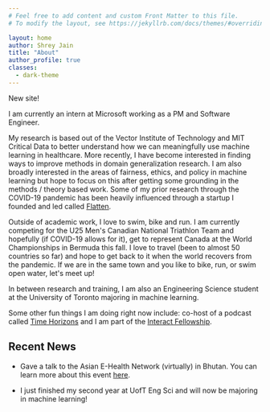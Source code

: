 ```yaml
---
# Feel free to add content and custom Front Matter to this file.
# To modify the layout, see https://jekyllrb.com/docs/themes/#overriding-theme-defaults

layout: home
author: Shrey Jain
title: "About"
author_profile: true
classes:
  - dark-theme
---
```

New site!

I am currently an intern at Microsoft working as a PM and Software Engineer.

My research is based out of the Vector Institute of Technology and MIT Critical Data to better understand how we can meaningfully use machine learning in healthcare. More recently, I have become interested in finding ways to improve methods in domain generalization research. I am also broadly interested in the areas of fairness, ethics, and policy in machine learning but hope to focus on this after getting some grounding in the methods / theory based work. Some of my prior research through the COVID-19 pandemic has been heavily influenced through a startup I founded and led called [Flatten](https://flatten.ca).

Outside of academic work, I love to swim, bike and run. I am currently competing for the U25 Men's Canadian National Triathlon Team and hopefully (if COVID-19 allows for it), get to represent Canada at the World Championships in Bermuda this fall. I love to travel (been to almost 50 countries so far) and hope to get back to it when the world recovers from the pandemic. If we are in the same town and you like to bike, run, or swim open water, let's meet up!


In between research and training, I am also an Engineering Science student at the University of Toronto majoring in machine learning.


Some other fun things I am doing right now include: co-host of a podcast called [Time Horizons](https://shreyjain13.github.io/final/podcast/) and I am part of the [Interact Fellowship](https://joininteract.com/).


## Recent News

* Gave a talk to the Asian E-Health Network (virtually) in Bhutan. You can learn more about this event [here](https://criticaldata.mit.edu/bhutan-disaster-response-2021/).

* I just finished my second year at UofT Eng Sci and will now be majoring in machine learning!
